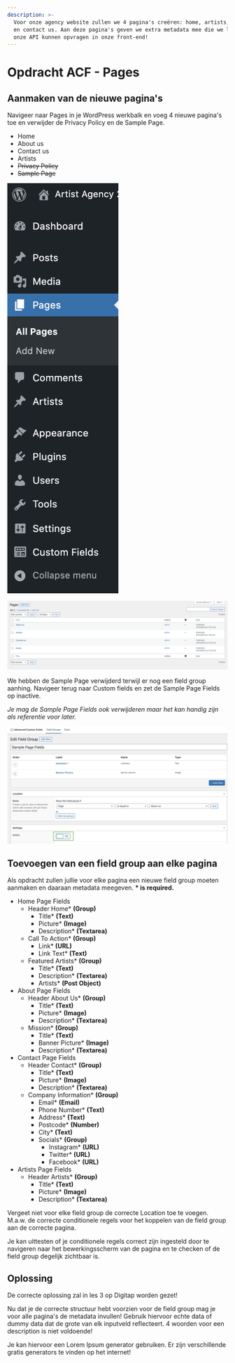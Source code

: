 ```yaml
---
description: >-
  Voor onze agency website zullen we 4 pagina's creëren: home, artists, about us
  en contact us. Aan deze pagina's geven we extra metadata mee die we later via
  onze API kunnen opvragen in onze front-end!
---
```


# Opdracht ACF - Pages

## Aanmaken van de nieuwe pagina's

Navigeer naar Pages in je WordPress werkbalk en voeg 4 nieuwe pagina's toe en verwijder de Privacy Policy en de Sample Page.

* Home
* About us
* Contact us
* Artists
* ~~Privacy Policy~~
* ~~Sample Page~~

![](../../.gitbook/assets/image%20%28127%29.png)

![](../../.gitbook/assets/image%20%2887%29.png)

We hebben de Sample Page verwijderd terwijl er nog een field group aanhing. Navigeer terug naar Custom fields en zet de Sample Page Fields op inactive.

_Je mag de Sample Page Fields ook verwijderen maar het kan handig zijn als referentie voor later._

![](../../.gitbook/assets/image%20%28117%29.png)

## Toevoegen van een field group aan elke pagina

Als opdracht zullen jullie voor elke pagina een nieuwe field group moeten aanmaken en daaraan metadata meegeven. **\* is required.**

* Home Page Fields
  * Header Home\* **\(Group\)**
    * Title\* **\(Text\)**
    * Picture\* **\(Image\)**
    * Description\* **\(Textarea\)**
  * Call To Action\* **\(Group\)**
    * Link\* **\(URL\)**
    * Link Text\* **\(Text\)**
  * Featured Artists\* **\(Group\)**
    * Title\* **\(Text\)**
    * Description\* **\(Textarea\)**
    * Artists\* **\(Post Object\)**
* About Page Fields
  * Header About Us\* **\(Group\)**
    * Title\* **\(Text\)**
    * Picture\* **\(Image\)**
    * Description\* **\(Textarea\)**
  * Mission\* **\(Group\)**
    * Title\* **\(Text\)**
    * Banner Picture\* **\(Image\)**
    * Description\* **\(Textarea\)**
* Contact Page Fields
  * Header Contact\* **\(Group\)**
    * Title\* **\(Text\)**
    * Picture\* **\(Image\)**
    * Description\* **\(Textarea\)**
  * Company Information\* **\(Group\)**
    * Email\* **\(Email\)**
    * Phone Number\* **\(Text\)**
    * Address\* **\(Text\)**
    * Postcode\* **\(Number\)**
    * City\* **\(Text\)**
    * Socials\* **\(Group\)**
      * Instagram\* **\(URL\)**
      * Twitter\* **\(URL\)**
      * Facebook\* **\(URL\)**
* Artists Page Fields
  * Header Artists\* **\(Group\)**
    * Title\* **\(Text\)**
    * Picture\* **\(Image\)**
    * Description\* **\(Textarea\)**

Vergeet niet voor elke field group de correcte Location toe te voegen. M.a.w. de correcte conditionele regels voor het koppelen van de field group aan de correcte pagina.

Je kan uittesten of je conditionele regels correct zijn ingesteld door te navigeren naar het bewerkingsscherm van de pagina en te checken of de field group degelijk zichtbaar is.

## Oplossing

De correcte oplossing zal in les 3 op Digitap worden gezet!

Nu dat je de correcte structuur hebt voorzien voor de field group mag je voor alle pagina's de metadata invullen! Gebruik hiervoor echte data of dummy data dat de grote van elk inputveld reflecteert. 4 woorden voor een description is niet voldoende!

Je kan hiervoor een Lorem Ipsum generator gebruiken. Er zijn verschillende gratis generators te vinden op het internet!

